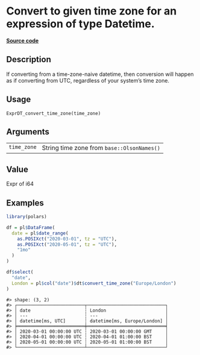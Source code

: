 

# Convert to given time zone for an expression of type Datetime.

[**Source code**](https://github.com/pola-rs/r-polars/tree/8dac37e8bf89bcd080a13d0ed20dd1dc2bee615f/R/expr__datetime.R#L661)

## Description

If converting from a time-zone-naive datetime, then conversion will
happen as if converting from UTC, regardless of your system’s time zone.

## Usage

<pre><code class='language-R'>ExprDT_convert_time_zone(time_zone)
</code></pre>

## Arguments

<table>
<tr>
<td style="white-space: nowrap; font-family: monospace; vertical-align: top">
<code id="time_zone">time_zone</code>
</td>
<td>
String time zone from <code>base::OlsonNames()</code>
</td>
</tr>
</table>

## Value

Expr of i64

## Examples

``` r
library(polars)

df = pl$DataFrame(
  date = pl$date_range(
    as.POSIXct("2020-03-01", tz = "UTC"),
    as.POSIXct("2020-05-01", tz = "UTC"),
    "1mo"
  )
)

df$select(
  "date",
  London = pl$col("date")$dt$convert_time_zone("Europe/London")
)
```

    #> shape: (3, 2)
    #> ┌─────────────────────────┬─────────────────────────────┐
    #> │ date                    ┆ London                      │
    #> │ ---                     ┆ ---                         │
    #> │ datetime[ms, UTC]       ┆ datetime[ms, Europe/London] │
    #> ╞═════════════════════════╪═════════════════════════════╡
    #> │ 2020-03-01 00:00:00 UTC ┆ 2020-03-01 00:00:00 GMT     │
    #> │ 2020-04-01 00:00:00 UTC ┆ 2020-04-01 01:00:00 BST     │
    #> │ 2020-05-01 00:00:00 UTC ┆ 2020-05-01 01:00:00 BST     │
    #> └─────────────────────────┴─────────────────────────────┘
